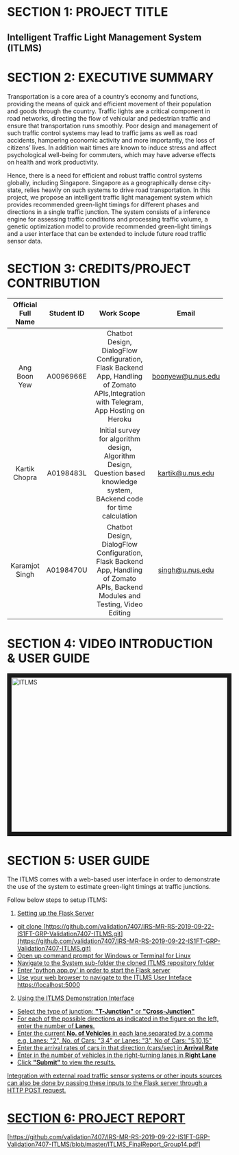 
# SECTION 1: PROJECT TITLE
Intelligent Traffic Light Management System (ITLMS)
--

# SECTION 2: EXECUTIVE SUMMARY
Transportation is a core area of a country’s economy and functions, providing the means of quick and efficient movement of their population and goods through the country. Traffic lights are a critical component in road networks, directing the flow of vehicular and pedestrian traffic and ensure that transportation runs smoothly. Poor design and management of such traffic control systems may lead to traffic jams as well as road accidents, hampering economic activity and more importantly, the loss of citizens’ lives. In addition wait times are known to induce stress and affect psychological well-being for commuters, which may have adverse effects on health and work productivity.

Hence, there is a need for efficient and robust traffic control systems globally, including Singapore. Singapore as a geographically dense city-state, relies heavily on such systems to drive road transportation. In this project, we propose an intelligent traffic light management system which provides recommended green-light timings for different phases and directions in a single traffic junction. The system consists of a inference engine for assessing traffic conditions and processing traffic volume, a genetic optimization model to provide recommended green-light timings and a user interface that can be extended to include future road traffic sensor data.

# SECTION 3: CREDITS/PROJECT CONTRIBUTION

| Official Full Name|Student ID| Work Scope  |Email|
|:---------:|:-------------:|:-----:|:----:|
|Ang Boon Yew| A0096966E		|Chatbot Design, DialogFlow Configuration, Flask Backend App, Handling of Zomato APIs,Integration with Telegram, App Hosting on Heroku 	|boonyew@u.nus.edu|
|Kartik Chopra|A0198483L		|Initial survey for algorithm design, Algorithm Design, Question based knowledge system, BAckend code for time calculation 	|kartik@u.nus.edu|
|Karamjot Singh|A0198470U		|Chatbot Design, DialogFlow Configuration, Flask Backend App, Handling of Zomato APIs, Backend Modules and Testing, Video Editing	|	singh@u.nus.edu|


# SECTION 4: VIDEO INTRODUCTION & USER GUIDE
<a href="https://github.com/validation7407/IRS-MR-2019-09-22-IS1FT-GRP-Validation7407-ITLMS/blob/master/ITLMS_Video.mp4" target="_blank"><img src="https://github.com/validation7407/IRS-MR-2019-09-22-IS1FT-GRP-Validation7407-ITLMS/blob/master/ITLMS_Video.jpg" 
alt="ITLMS" width="640" height="360" border="10" /></a>


# SECTION 5: USER GUIDE
The ITLMS comes with a web-based user interface in order to demonstrate the use of the system to estimate green-light timings at traffic junctions.


Follow below steps to setup ITLMS:
1. <u>Setting up the Flask Server
-   git clone  [https://github.com/validation7407/IRS-MR-RS-2019-09-22-IS1FT-GRP-Validation7407-ITLMS.git](https://github.com/validation7407/IRS-MR-RS-2019-09-22-IS1FT-GRP-Validation7407-ITLMS.git)
-  Open up command prompt for Windows or Terminal for Linux
- Navigate to the System sub-folder the cloned ITLMS repository folder
- Enter 'python app.py' in order to start the Flask server
-   Use your web browser to navigate to the ITLMS User Inteface [https://localhost:5000](https://localhost:5000)

2. <u>Using the ITLMS Demonstration Interface

- Select the type of junction: **"T-Junction"** or **"Cross-Junction"**
- For each of the possible directions as indicated in the figure on the left, enter the number of **Lanes**.
- Enter the current **No. of Vehicles** in each lane,separated by a comma e.g. Lanes: "2", No. of Cars: "3,4" or Lanes: "3", No of Cars: "5,10,15"
- Enter the arrival rates of cars in that direction (cars/sec) in **Arrival Rate**
- Enter in the number of vehicles in the right-turning lanes in **Right Lane**
- Click **"Submit"** to view the results.

Integration with external road traffic sensor systems or other inputs sources can also be done by passing these inputs to the Flask server through a HTTP POST request.

# SECTION 6: PROJECT REPORT
[https://github.com/validation7407/IRS-MR-RS-2019-09-22-IS1FT-GRP-Validation7407-ITLMS/blob/master/ITLMS_FinalReport_Group14.pdf]
